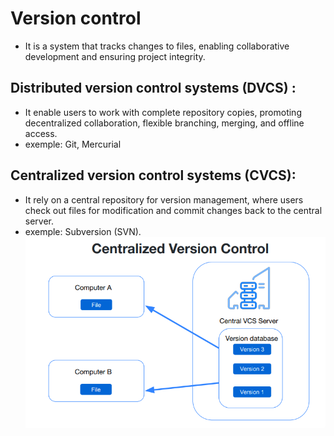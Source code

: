 # Version control
- It is a system that tracks changes to files, enabling collaborative development and ensuring project integrity.


## Distributed version control systems (DVCS) :
- It enable users to work with complete repository copies, promoting decentralized collaboration, flexible branching, merging, and offline access.
- exemple:  Git, Mercurial

## Centralized version control systems (CVCS):
- It rely on a central repository for version management, where users check out files for modification and commit changes back to the central server.
- exemple:  Subversion (SVN).
![](https://github.com/Charan-SV-2001/GitHub/blob/main/images/cvcs.png)
